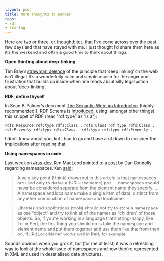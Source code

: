 ```yaml
---
layout: post
title: More thoughts to ponder
tags:
- rdf
- rss-tag
---
```



Here are two or three, er, thoughtbites, that I’ve come across over the past few days and that have stayed with me. I just thought I’d share them here as it’s the weekend and often a good time to think about things.

**Open thinking about deep-linking**

Tim Bray’s [strawman defence](http://www.w3.org/2001/tag/ilist#deepLinking-25) of the principle that ‘deep linking’ on the web isn’t illegal. It’s a wonderfully calm and simple aspirin for the anger and frustration that builds up inside when one reads about silly legal action about ‘deep-linking’.

**RDF, define thyself**

In Sean B. Palmer’s document [The Semantic Web: An Introduction](http://infomesh.net/2001/swintro/) (highly recommended!), RDF Schema is [introduced](http://infomesh.net/2001/swintro/#simpleData), using (amongst other things) this snippet of RDF (read “rdf:type” as “is a”):

```
rdfs:Resource rdf:type rdfs:Class . rdfs:Class rdf:type rdfs:Class . rdf:Property rdf:type rdfs:Class . rdf:type rdf:type rdf:Property .
```

I don’t know about you, but I had to go and have a sit down to consider the implications after reading that.

**Using namespaces in code**

Last week on [#rss-dev](irc://irc.openprojects.net/rss-dev), Ken MacLeod pointed to a [post](http://lists.w3.org/Archives/Public/xml-names-editor/2002May/0009.html "A Plea For Sanity") by Dan Connolly regarding namespaces. Ken [said](http://www.peerfear.org/chump/rss-dev/2002/09/12/2002-09-12.xml):

> A very key point (I think) drawn out in this article is that namespaces are used only to derive a (URI+localname) pair — namespaces should never be considered seperate from the element name they specify. … A namespace and localname make a single item of data, distinct from any other combination of namespace and localname.

> Libraries and applications (tools) should not try to store a namespace as one “object” and try to link all of the names as “children” of those objects. So, if you’re working in a language that’s string-happy, like Tcl or Perl, the first thing you should do is take the namespace and element name and put them together and use them like that from then on, “{URI}LocalName” works well in Perl, for example.

Sounds obvious when you grok it, but (for me at least) it was a refreshing way to look at the whole issue of namespaces and how they’re represented in XML and used in deserialised data structures.

